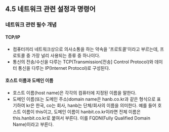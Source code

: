 ## 4.5 네트워크 관련 설정과 명령어

### 네트워크 관련 필수 개념

#### TCP/IP
- 컴퓨터끼리 네트워크상으로 의사소통을 하는 약속을 '프로토콜'이라고 부르는데, 프로토콜 중 가장 널리 사용되는 종류 중 하나이다.
- 통신의 전송/수신을 다루는 TCP(Transmission[전송] Control Protocol)와 데이터 통신을 다루는 IP(Internet Protocol)로 구성된다.

#### 호스트 이름과 도메인 이름
- 호스트 이름(host name)은 각각의 컴퓨터에 지정된 이름을 말한다.
- 도메인 이름(또는 도메인 주소)domain name은 hanb.co.kr과 같은 형식으로 표기하여 kr은 한국, co는 회사, hanb는 단체/회사의 이름을 의미한다. 예를 들어 호스트 이름이 this이고, 도메인 이름이 hanbit.co.kr이라면 전체 이름은 this.hanbit.co.kr로 붙여서 부른다. 이를 FQDN(Fully Qualified Domain Name)이라고 부른다. 
